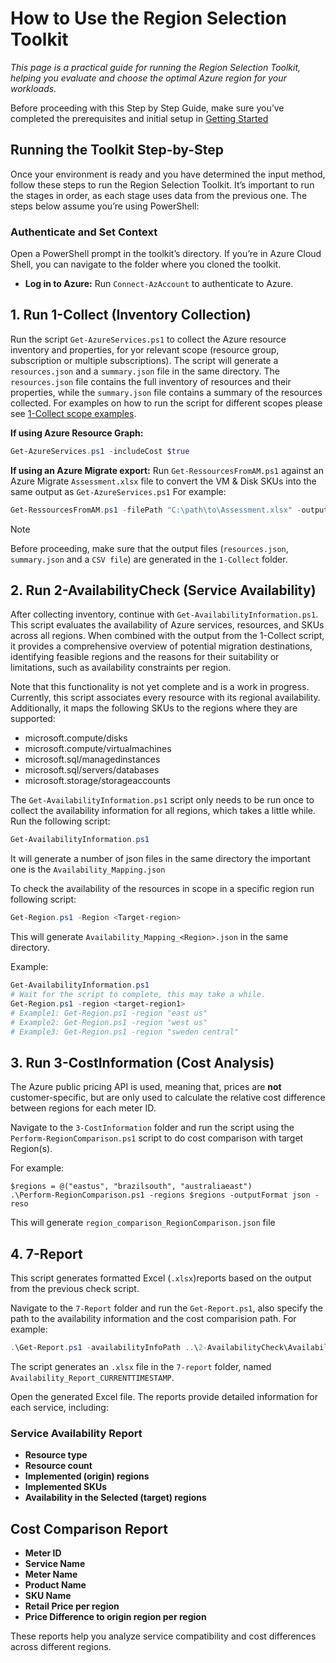 # How to Use the Region Selection Toolkit

_This page is a practical guide for running the Region Selection Toolkit, helping you evaluate and choose the optimal Azure region for your workloads._

Before proceeding with this Step by Step Guide, make sure you’ve completed the prerequisites and initial setup in [Getting Started](Setup-and-Prerequisites.md)

## Running the Toolkit Step-by-Step
Once your environment is ready and you have determined the input method, follow these steps to run the Region Selection Toolkit. It’s important to run the stages in order, as each stage uses data from the previous one. The steps below assume you’re using PowerShell:

### Authenticate and Set Context
Open a PowerShell prompt in the toolkit’s directory. If you’re in Azure Cloud Shell, you can navigate to the folder where you cloned the toolkit.
- **Log in to Azure:** Run `Connect-AzAccount` to authenticate to Azure.

## 1. Run 1-Collect (Inventory Collection)

Run the script `Get-AzureServices.ps1` to collect the Azure resource inventory and properties, for yor relevant scope (resource group, subscription or multiple subscriptions). The script will generate a  `resources.json` and a `summary.json` file in the same directory. The `resources.json` file contains the full inventory of resources and their properties, while the `summary.json` file contains a summary of the resources collected. For examples on how to run the script for different scopes please see [1-Collect scope examples](1-Collect.md).

**If using Azure Resource Graph:** 

```powershell
Get-AzureServices.ps1 -includeCost $true
```

**If using an Azure Migrate export:** Run `Get-RessourcesFromAM.ps1` against an Azure Migrate `Assessment.xlsx` file to convert the VM & Disk SKUs into the same output as `Get-AzureServices.ps1` For example:

```powershell
Get-RessourcesFromAM.ps1 -filePath "C:\path\to\Assessment.xlsx" -outputFile "C:\path\to\summary.json"
```
> [!NOTE]
> Before proceeding, make sure that the output files (`resources.json`, `summary.json` and a `CSV file`) are generated in the `1-Collect` folder.

## 2. Run 2-AvailabilityCheck (Service Availability)
After collecting inventory, continue with `Get-AvailabilityInformation.ps1`. This script evaluates the availability of Azure services, resources, and SKUs across all regions. When combined with the output from the 1-Collect script, it provides a comprehensive overview of potential migration destinations, identifying feasible regions and the reasons for their suitability or limitations, such as availability constraints per region.

Note that this functionality is not yet complete and is a work in progress. Currently, this script associates every resource with its regional availability. Additionally, it maps the following SKUs to the regions where they are supported:
- microsoft.compute/disks
- microsoft.compute/virtualmachines
- microsoft.sql/managedinstances
- microsoft.sql/servers/databases
- microsoft.storage/storageaccounts

The `Get-AvailabilityInformation.ps1` script only needs to be run once to collect the availability information for all regions, which takes a little while. Run the following script: 

```powershell
Get-AvailabilityInformation.ps1
```
It will generate a number of json files in the same directory the important one is the `Availability_Mapping.json`

To check the availability of the resources in scope in a specific region run following script:

```powershell
Get-Region.ps1 -Region <Target-region>
```
This will generate `Availability_Mapping_<Region>.json` in the same directory. 

Example:
```powershell
Get-AvailabilityInformation.ps1
# Wait for the script to complete, this may take a while.
Get-Region.ps1 -region <target-region1>
# Example1: Get-Region.ps1 -region "east us"
# Example2: Get-Region.ps1 -region "west us"
# Example3: Get-Region.ps1 -region "sweden central"
```

## 3. Run 3-CostInformation (Cost Analysis)

The Azure public pricing API is used, meaning that, prices are **not** customer-specific, but are only used to calculate the relative cost difference between regions for each meter ID.

Navigate to the `3-CostInformation` folder and run the script using the `Perform-RegionComparison.ps1` script to do cost comparison with target Region(s). 

For example:
``` text
$regions = @("eastus", "brazilsouth", "australiaeast")
.\Perform-RegionComparison.ps1 -regions $regions -outputFormat json -reso
```

This will generate `region_comparison_RegionComparison.json` file

## 4. 7-Report

This script generates formatted Excel (`.xlsx`)reports based on the output from the previous check script. 

Navigate to the `7-Report` folder and run the `Get-Report.ps1`, also specify the path to the availability information and the cost comparision path. For example:

```powershell
.\Get-Report.ps1 -availabilityInfoPath ..\2-AvailabilityCheck\Availability_Mapping_<Region>.json -costComparisonPath ..\3-CostInformation\region_comparison_RegionComparison.json
```
The script generates an `.xlsx` file in the `7-report` folder, named `Availability_Report_CURRENTTIMESTAMP`.

Open the generated Excel file. The reports provide detailed information for each service, including:

### Service Availability Report

- **Resource type**
- **Resource count**
- **Implemented (origin) regions**
- **Implemented SKUs**
- **Availability in the Selected (target) regions**

## Cost Comparison Report

- **Meter ID**
- **Service Name**
- **Meter Name**
- **Product Name**
- **SKU Name**
- **Retail Price per region**
- **Price Difference to origin region per region**

These reports help you analyze service compatibility and cost differences across different regions.







































